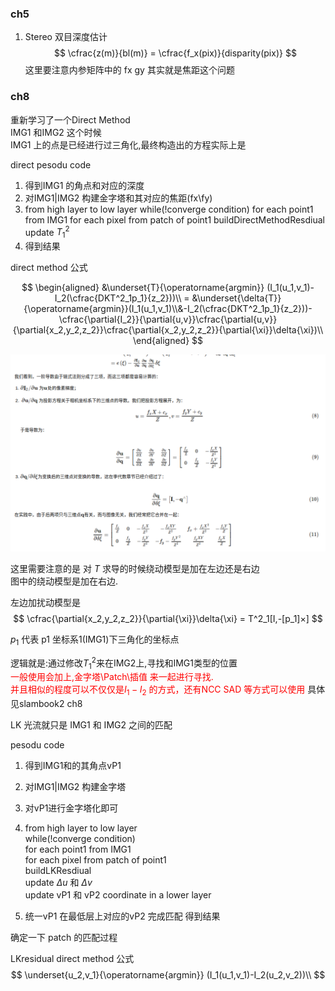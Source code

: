 ### ch5
1. Stereo
   双目深度估计
$$
    \cfrac{z(m)}{bl(m)} = \cfrac{f_x(pix)}{disparity(pix)}
$$
这里要注意内参矩阵中的 fx gy 其实就是焦距这个问题

### ch8
重新学习了一个Direct Method<br>
IMG1 和IMG2 这个时候<br>
IMG1 上的点是已经进行过三角化,最终构造出的方程实际上是

direct pesodu code
1. 得到IMG1 的角点和对应的深度
2. 对IMG1|IMG2 构建金字塔和其对应的焦距(fx\fy)
3. from high layer to low layer
        while(!converge condition)
            for each point1 from IMG1
                for each pixel from patch of point1 
                    buildDirectMethodResdiual 
            update $T^2_1$
4. 得到结果

direct method 公式<br>

$$
    \begin{aligned}
    &\underset{T}{\operatorname{argmin}} (I_1(u_1,v_1)-I_2(\cfrac{DKT^2_1p_1}{z_2}))\\
    = &\underset{\delta{T}}{\operatorname{argmin}}(I_1(u_1,v_1)\\&-I_2(\cfrac{DKT^2_1p_1}{z_2}))-\cfrac{\partial{I_2}}{\partial{u,v}}\cfrac{\partial{u,v}}{\partial{x_2,y_2,z_2}}\cfrac{\partial{x_2,y_2,z_2}}{\partial{\xi}}\delta{\xi})\\
    \end{aligned}
$$

![](./picture/1.png)

这里需要注意的是 对 $T$ 求导的时候绕动模型是加在左边还是右边<br>
图中的绕动模型是加在右边.<br>

左边加扰动模型是
$$
    \cfrac{\partial{x_2,y_2,z_2}}{\partial{\xi}}\delta{\xi} = T^2_1[I,-[p_1]×]
$$

$p_1$ 代表 p1 坐标系1(IMG1)下三角化的坐标点

逻辑就是:通过修改$T^2_1$来在IMG2上,寻找和IMG1类型的位置<br>
<font color="Red">一般使用会加上,金字塔\Patch\插值 来一起进行寻找.</font><br>
<font color = "Red"> 并且相似的程度可以不仅仅是$I_1 - I_2$ 的方式，还有NCC SAD 等方式可以使用</font>
具体见slambook2 ch8

LK 光流就只是 IMG1 和 IMG2 之间的匹配<br>

pesodu code
1. 得到IMG1和的其角点vP1
2. 对IMG1|IMG2 构建金字塔
3. 对vP1进行金字塔化即可
4. from high layer to low layer<br>
        while(!converge condition)<br>
            for each point1 from IMG1<br>
                for each pixel from patch of point1<br> 
                    buildLKResdiual <br>
            update $\Delta{u}$ 和 $\Delta{v}$ <br>
        update vP1 和 vP2 coordinate in a lower layer<br>
    
5. 统一vP1 在最低层上对应的vP2 完成匹配 得到结果

确定一下 patch 的匹配过程

LKresidual
direct method 公式<br>
$$
    \underset{u_2,v_1}{\operatorname{argmin}} (I_1(u_1,v_1)-I_2(u_2,v_2))\\
$$